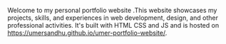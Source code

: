 Welcome to my personal portfolio website .This website showcases my projects, skills, and experiences in web development, design, and other professional activities. It's built with HTML CSS and JS and is hosted on https://umersandhu.github.io/umer-portfolio-website/.
